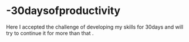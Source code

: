 # -30daysofproductivity
Here I accepted the challenge of developing my skills for 30days and will try to continue it for more than that .
